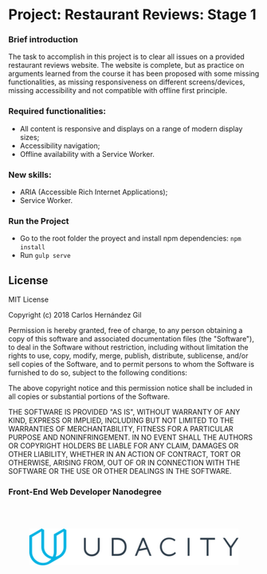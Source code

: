 # Project: Restaurant Reviews: Stage 1


### Brief introduction

The task to accomplish in this project is to clear all issues on a provided restaurant reviews website.
The website is complete, but as practice on arguments learned from the course it has been proposed with some missing functionalities, as missing responsiveness on different screens/devices, missing accessibility and not compatible with offline first principle.

### Required functionalities:

* All content is responsive and displays on a range of modern display sizes;
* Accessibility navigation;
* Offline availability with a Service Worker.

### New skills:

* ARIA (Accessible Rich Internet Applications);
* Service Worker.

### Run the Project

* Go to the root folder the proyect and install npm dependencies: `npm install`
* Run `gulp serve`


## License

MIT License

Copyright (c) 2018 Carlos Hernández Gil

Permission is hereby granted, free of charge, to any person obtaining a copy
of this software and associated documentation files (the "Software"), to deal
in the Software without restriction, including without limitation the rights
to use, copy, modify, merge, publish, distribute, sublicense, and/or sell
copies of the Software, and to permit persons to whom the Software is
furnished to do so, subject to the following conditions:

The above copyright notice and this permission notice shall be included in all
copies or substantial portions of the Software.

THE SOFTWARE IS PROVIDED "AS IS", WITHOUT WARRANTY OF ANY KIND, EXPRESS OR
IMPLIED, INCLUDING BUT NOT LIMITED TO THE WARRANTIES OF MERCHANTABILITY,
FITNESS FOR A PARTICULAR PURPOSE AND NONINFRINGEMENT. IN NO EVENT SHALL THE
AUTHORS OR COPYRIGHT HOLDERS BE LIABLE FOR ANY CLAIM, DAMAGES OR OTHER
LIABILITY, WHETHER IN AN ACTION OF CONTRACT, TORT OR OTHERWISE, ARISING FROM,
OUT OF OR IN CONNECTION WITH THE SOFTWARE OR THE USE OR OTHER DEALINGS IN THE
SOFTWARE.


### Front-End Web Developer Nanodegree
<br><br>

<p align="center">
<img width="420" src="udacity_logo.svg">
</p>
